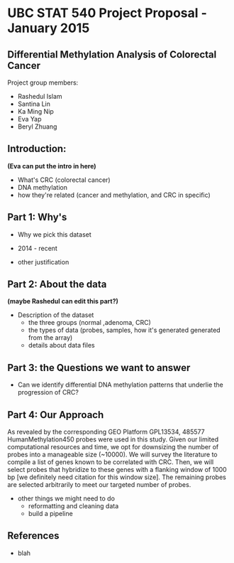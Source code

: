 UBC STAT 540 Project Proposal - January 2015
================================================
Differential Methylation Analysis of Colorectal Cancer
----------------

Project group members:
* Rashedul Islam
* Santina Lin
* Ka Ming Nip
* Eva Yap
* Beryl Zhuang

## Introduction: 
__(Eva can put the intro in here)__

* What's CRC (colorectal cancer) 
* DNA methylation
* how they're related (cancer and methylation, and CRC in specific)

## Part 1: Why's 
* Why we pick this dataset 
- 2014 - recent 
* other justification 

## Part 2: About the data 
__(maybe Rashedul can edit this part?)__

* Description of the dataset 
    - the three groups (normal ,adenoma, CRC) 
    - the types of data (probes, samples,  how it's generated generated from the array) 
    - details about data files 

## Part 3: the Questions we want to answer 
* Can we identify differential DNA methylation patterns that underlie the progression of CRC? 

## Part 4: Our Approach 
As revealed by the corresponding GEO Platform GPL13534, 485577 HumanMethylation450 probes were used in this study. Given our limited computational resources and time, we opt for downsizing the number of probes into a manageable size (~10000). We will survey the literature to compile a list of genes known to be correlated with CRC. Then, we will select probes that hybridize to these genes with a flanking window of 1000 bp [we definitely need citation for this window size]. The remaining probes are selected arbitrarily to meet our targeted number of probes.

* other things we might need to do
   - reformatting and cleaning data
   - build a pipeline

## References
* blah
